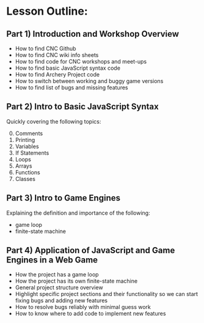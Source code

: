 # Lesson Outline:

## Part 1) Introduction and Workshop Overview

- How to find CNC Github
- How to find CNC wiki info sheets
- How to find code for CNC workshops and meet-ups
- How to find basic JavaScript syntax code
- How to find Archery Project code
- How to switch  between working and buggy game versions
- How to find list of bugs and missing features 

## Part 2) Intro to Basic JavaScript Syntax

Quickly covering the following topics: 

0. Comments
1. Printing
2. Variables
3. If Statements
4. Loops
5. Arrays
6. Functions
7. Classes

## Part 3) Intro to Game Engines

Explaining the definition and importance of the following:

- game loop
- finite-state machine

## Part 4) Application of JavaScript and Game Engines in a Web Game 

- How the project has a game loop
- How the project has its own finite-state machine
- General project structure overview 
- Highlight specific project sections and their functionality so we can start fixing bugs and adding new features
- How to resolve bugs reliably with minimal guess work
- How to know where to add code to implement new features
